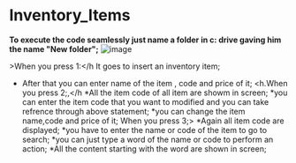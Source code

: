 # Inventory_Items
<strong>To execute the code seamlessly just name a folder in c: drive gaving him the name "New folder";</strong>
![image](https://github.com/sandeeppatel03/Inventory_Items/assets/149383307/da3687f6-cfa8-403d-a49c-31f777c44f0d)

<h>>When you press 1:</h
It goes to insert an inventory item;
* After that you can enter name of the item , code and price of it;
<h.When you press 2;,</h
*All the item code of all item are showm in screen;
*you can enter the item code that you want to modified and you can take refrence through above statement; 
*you can change the item name,code and price of it;
<h>When you press 3;</h>>
*Again all item code are displayed;
*you have to enter the name or code of the item to go to search;
*you can just type a word of the name or code to perform an action;
*All the content starting with the word are shown in screen;



